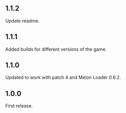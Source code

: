 ## 1.1.2

Update readme.


## 1.1.1

Added builds for different versions of the game.


## 1.1.0

Updated to work with patch 4 and Melon Loader 0.6.2.

## 1.0.0

First release.

